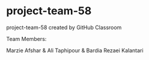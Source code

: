 # project-team-58
project-team-58 created by GitHub Classroom

Team Members:

Marzie Afshar & 
Ali Taphipour & 
Bardia Rezaei Kalantari
